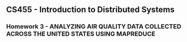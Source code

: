 ## CS455 - Introduction to Distributed Systems
### Homework 3 - ANALYZING AIR QUALITY DATA COLLECTED ACROSS THE UNITED STATES USING MAPREDUCE